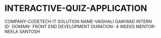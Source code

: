# INTERACTIVE-QUIZ-APPLICATION
COMPANY-CODETECH IT SOLUTION
NAME-VAISHALI GAIKWAD
INTERN ID-
DOMAIN- FRONT END DEVELOPMENT
DURATION- 4 WEEKS
MENTOR- NEELA SANTOSH
